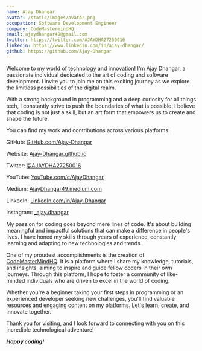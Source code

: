 ```yaml
---
name: Ajay Dhangar
avatar: /static/images/avatar.png
occupation: Software Development Engineer
company: CodeMastermindHQ
email: ajaydhangar49@gmail.com
twitter: https://twitter.com/AJAYDHA27250016
linkedin: https://www.linkedin.com/in/ajay-dhangar/
github: https://github.com/Ajay-Dhangar
---
```


Welcome to my world of technology and innovation! I'm Ajay Dhangar, a passionate individual dedicated to the art of coding and software development. I invite you to join me on this exciting journey as we explore the limitless possibilities of the digital realm.

With a strong background in programming and a deep curiosity for all things tech, I constantly strive to push the boundaries of what is possible. I believe that coding is not just a skill, but an art form that empowers us to create and shape the future.

You can find my work and contributions across various platforms:

GitHub: [GitHub.com/Ajay-Dhangar](https://github.com/Ajay-Dhangar)

Website: [Ajay-Dhangar.github.io](https://ajay-dhangar.github.io/)

Twitter: [@AJAYDHA27250016](https://twitter.com/AJAYDHA27250016)

YouTube: [YouTube.com/c/AjayDhangar](https://www.youtube.com/channel/UCRQBq8dfTEZfIMxmq-Ba9Tw)

Medium: [AjayDhangar49.medium.com](https://ajaydhangar49.medium.com/)

LinkedIn: [LinkedIn.com/in/Ajay-Dhangar](https://www.linkedin.com/in/ajay-dhangar/)

Instagram: [\_ajay.dhangar](https://www.instagram.com/_ajay.dhangar/)

My passion for coding goes beyond mere lines of code. It's about building meaningful and impactful solutions that can make a difference in people's lives. I have honed my skills through years of experience, constantly learning and adapting to new technologies and trends.

One of my proudest accomplishments is the creation of [CodeMasterMindHQ](https://codemastermindhq.netlify.app/). It is a platform where I share my knowledge, tutorials, and insights, aiming to inspire and guide fellow coders in their own journeys. Through this platform, I hope to foster a community of like-minded individuals who are driven to excel in the world of coding.

Whether you're a beginner taking your first steps in programming or an experienced developer seeking new challenges, you'll find valuable resources and engaging content on my platforms. Let's learn, create, and innovate together.

Thank you for visiting, and I look forward to connecting with you on this incredible technological adventure!

**_Happy coding!_**
